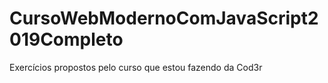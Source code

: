 # CursoWebModernoComJavaScript2019Completo
Exercícios propostos pelo curso que estou fazendo da Cod3r

